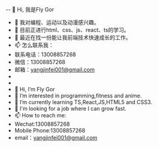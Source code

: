 -- 👋 Hi, 我是Fly Gor
- 👀 我对编程、运动以及动漫感兴趣。
- 🌱 目前正进行html、css、js、react、ts的学习。
- 💞️ 最近在找一份能让我前端技术快速成长的工作。
- 📫 怎么联系我：
- 联系电话：13008857268
- 微信：13008857268
- 邮箱：yangjinfei001@gmail.com
-  
-   
- 👋 Hi, I’m Fly Gor
- 👀 I’m interested in programming,fitness and anime.
- 🌱 I’m currently learning TS,React,JS,HTML5 and CSS3.
- 💞️ I'm looking for a job where I can grow fast.
- 📫 How to reach me:
- Wechat:13008857268
- Mobile Phone:13008857268
- email：yangjinfei001@gmail.com

<!---
JimmFly/JimmFly is a ✨ special ✨ repository because its `README.md` (this file) appears on your GitHub profile.
You can click the Preview link to take a look at your changes.
--->
